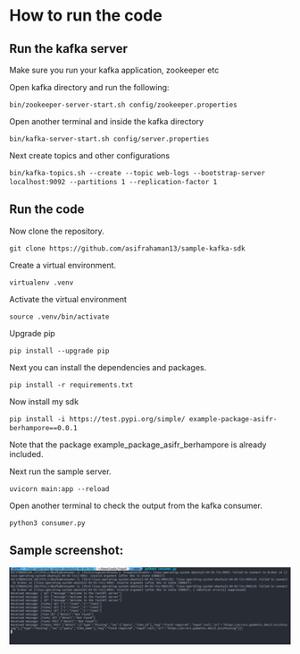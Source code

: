 # How to run the code


## Run the kafka server
Make sure you run your kafka application, zookeeper etc

Open kafka directory and run the following:

```
bin/zookeeper-server-start.sh config/zookeeper.properties
```

Open another terminal and inside the kafka directory 

```
bin/kafka-server-start.sh config/server.properties
```

Next create topics and other configurations

```
bin/kafka-topics.sh --create --topic web-logs --bootstrap-server localhost:9092 --partitions 1 --replication-factor 1
```


## Run the code 
Now clone the repository.

```
git clone https://github.com/asifrahaman13/sample-kafka-sdk
```

Create a virtual environment.

```
virtualenv .venv
```

Activate the virtual environment

```
source .venv/bin/activate
```

Upgrade pip

```
pip install --upgrade pip
```

Next you can install the dependencies and packages. 

```
pip install -r requirements.txt
```

Now install my sdk

```
pip install -i https://test.pypi.org/simple/ example-package-asifr-berhampore==0.0.1
```


Note that the package example_package_asifr_berhampore is already included. 

Next run the sample server. 

```
uvicorn main:app --reload 
```

Open another terminal to check the output from the kafka consumer.

```
python3 consumer.py
```

## Sample screenshot:


![alt text](<Screenshot from 2024-02-23 18-27-25.png>)